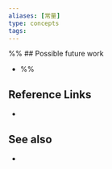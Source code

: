 ```yaml
---
aliases: [常量]
type: concepts
tags:
---
```


%% ## Possible future work

- %%

## Reference Links

- 

## See also

- 